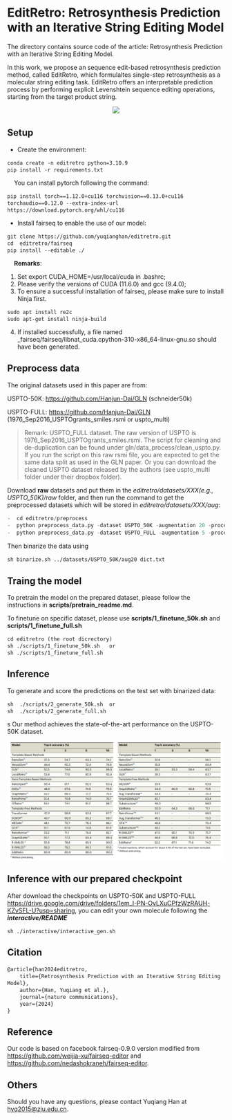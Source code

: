 # EditRetro: Retrosynthesis Prediction with an Iterative String Editing Model

The directory contains source code of the article: Retrosynthesis Prediction with an Iterative String Editing Model.

In this work, we propose an sequence edit-based retrosynthesis prediction method, called EditRetro, which formulaltes single-step retrosynthesis as a molecular string editing task. EditRetro offers an interpretable prediction process by performing explicit Levenshtein sequence editing operations, starting from the target product string.
<div align=center>
<img src=figures/workflow.png width="550px">
</div>


## Setup

- Create the environment:

```
conda create -n editretro python=3.10.9
pip install -r requirements.txt
```

&nbsp;&nbsp;&nbsp; You can install pytorch following the command:
```
pip install torch==1.12.0+cu116 torchvision==0.13.0+cu116 torchaudio==0.12.0 --extra-index-url https://download.pytorch.org/whl/cu116
```

- Install fairseq to enable the use of our model:

```
git clone https://github.com/yuqianghan/editretro.git
cd  editretro/fairseq
pip install --editable ./
```

&nbsp;&nbsp;&nbsp; **Remarks**: 
1. Set export CUDA_HOME=/usr/local/cuda in .bashrc;
2. Please verify the versions of CUDA (11.6.0) and gcc (9.4.0);
3. To ensure a successful installation of fairseq, please make sure to install Ninja first.
```
sudo apt install re2c
sudo apt-get install ninja-build
```
4. If installed successfully, a file named _fairseq/fairseq/libnat_cuda.cpython-310-x86_64-linux-gnu.so should have been generated.


## Preprocess data
 The original datasets used in this paper are from:

   USPTO-50K: https://github.com/Hanjun-Dai/GLN  (schneider50k)

   <!-- USPTO-MIT: https://github.com/wengong-jin/nips17-rexgen/blob/master/USPTO/data.zip -->

   USPTO-FULL: https://github.com/Hanjun-Dai/GLN  (1976_Sep2016_USPTOgrants_smiles.rsmi or uspto_multi)

> Remark: USPTO_FULL dataset. The raw version of USPTO is 1976_Sep2016_USPTOgrants_smiles.rsmi. The script for cleaning and de-duplication can be found under gln/data_process/clean_uspto.py. If you run the script on this raw rsmi file, you are expected to get the same data split as used in the GLN paper. Or you can download the cleaned USPTO dataset released by the authors (see uspto_multi folder under their dropbox folder).

Download **raw** datasets and put them in the _editretro/datasets/XXX(e.g., USPTO_50K)/raw_ folder, and then run the command to get the preprocessed datasets which will be stored in _editretro/datasets/XXX/aug_:

```python
-  cd editretro/preprocess
-  python preprocess_data.py -dataset USPTO_50K -augmentation 20 -processes 64 -spe -dropout 0 
-  python preprocess_data.py -dataset USPTO_FULL -augmentation 5 -processes 64 -spe -dropout 0
```

Then binarize the data using 
```shell
sh binarize.sh ../datasets/USPTO_50K/aug20 dict.txt
```


## Traing the model
<!-- #### Pretrain and Finetune -->
To pretrain the model on the prepared dataset, please follow the instructions in **scripts/pretrain_readme.md**.

To finetune on specific dataset, please use **scripts/1_finetune_50k.sh** and **scripts/1_finetune_full.sh**
```
cd editretro (the root dicrectory)
sh ./scripts/1_finetune_50k.sh   or
sh ./scripts/1_finetune_full.sh
```


## Inference
To generate and score the predictions on the test set with binarized data:
```shell
sh  ./scripts/2_generate_50k.sh  or
sh  ./scripts/2_generate_full.sh
```
s
Our method achieves the state-of-the-art performance on the USPTO-50K dataset. 
<div align=center>
<img src=figures/results.png width="600px">
</div>

## Inference with our prepared checkpoint
After download the checkpoints on USPTO-50K and USPTO-FULL https://drive.google.com/drive/folders/1em_I-PN-OvLXuCPfzWzRAUH-KZvSFL-U?usp=sharing, you can edit your own molecule following the _**interactive/README**_
```shell
sh ./interactive/interactive_gen.sh
```




## Citation
```
@article{han2024editretro,
	title={Retrosynthesis Prediction with an Iterative String Editing Model},
	author={Han, Yuqiang et al.},
	journal={nature communications},
	year={2024}
}
```

## Reference
Our code is based on facebook fairseq-0.9.0 version modified from https://github.com/weijia-xu/fairseq-editor and https://github.com/nedashokraneh/fairseq-editor.

## Others
Should you have any questions, please contact Yuqiang Han at hyq2015@zju.edu.cn.

